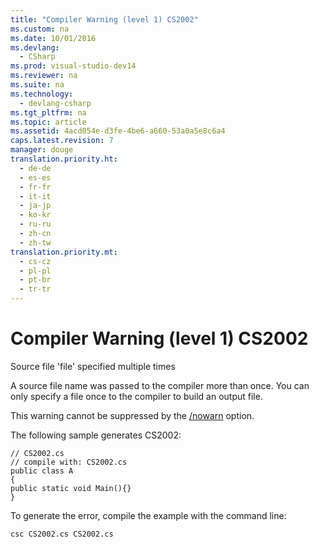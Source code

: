 ```yaml
---
title: "Compiler Warning (level 1) CS2002"
ms.custom: na
ms.date: 10/01/2016
ms.devlang: 
  - CSharp
ms.prod: visual-studio-dev14
ms.reviewer: na
ms.suite: na
ms.technology: 
  - devlang-csharp
ms.tgt_pltfrm: na
ms.topic: article
ms.assetid: 4acd054e-d3fe-4be6-a660-53a0a5e8c6a4
caps.latest.revision: 7
manager: douge
translation.priority.ht: 
  - de-de
  - es-es
  - fr-fr
  - it-it
  - ja-jp
  - ko-kr
  - ru-ru
  - zh-cn
  - zh-tw
translation.priority.mt: 
  - cs-cz
  - pl-pl
  - pt-br
  - tr-tr
---
```

# Compiler Warning (level 1) CS2002
Source file 'file' specified multiple times  
  
 A source file name was passed to the compiler more than once. You can only specify a file once to the compiler to build an output file.  
  
 This warning cannot be suppressed by the [/nowarn](../Topic/-nowarn%20\(C%23%20Compiler%20Options\).md) option.  
  
 The following sample generates CS2002:  
  
```  
// CS2002.cs  
// compile with: CS2002.cs  
public class A  
{  
public static void Main(){}  
}  
```  
  
 To generate the error, compile the example with the command line:  
  
```  
csc CS2002.cs CS2002.cs  
```